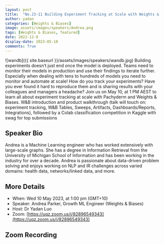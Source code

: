 ```yaml
---
layout: post
title:  "No.23-11 Building Experiment Tracking at Scale with Weights & Biases"
author: yadan
categories: [Weights & Biases]
image: assets/images/speakers/Andrea.png
tags: [Weights & Biases, featured]
date: 2022-12-9
display-date: 2023-05-10
comments: True
---
```


![wandb]({{ site.baseurl }}/assets/images/speakers/wandb.jpg)
Building experiments doesn’t just end once the model is deployed. Teams need to monitor their models in production and use their findings to iterate further. Especially when dealing with tens to hundreds of models you need to monitor and automate at scale! How do you track your experiments? Have you ever found it hard to reproduce them and is sharing results with your colleagues and managers a headache?
Join us on May 10, at 1 PM AEST to learn all about experiment tracking at scale with Pachyderm and Weights & Biases. W&B introduction and product walkthrough (talk will touch on: experiment tracking, W&B Tables, Sweeps,  Artifacts, Dashboards/Reports, Integrations), followed by a Colab classification competition in Kaggle with swag for top submissions 



## Speaker Bio
Andrea is a Machine Learning engineer who has worked extensively with large-scale graphs. She has a degree in Information Retrieval from the University of Michigan School of Information and has been working in the industry for over a decade. Andrea is passionate about data-driven problem solving and enjoys working on NLP and IR challenges across varied domains: health data, networks/linked data, and more.

## More Details
+ When: Wed 10 May 2023, at 1:00 pm (GMT+10)
+ Speaker: Andrea Parker, Growth ML Engineer (Weights & Biases)
+ Host: Dr Yadan Luo
+ Zoom: [https://uqz.zoom.us/j/82896549343](https://uqz.zoom.us/j/82896549343)




## Zoom Recording
